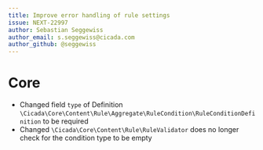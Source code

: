 ```yaml
---
title: Improve error handling of rule settings
issue: NEXT-22997
author: Sebastian Seggewiss
author_email: s.seggewiss@cicada.com
author_github: @seggewiss
---
```

# Core
* Changed field `type` of Definition `\Cicada\Core\Content\Rule\Aggregate\RuleCondition\RuleConditionDefinition` to be required
* Changed `\Cicada\Core\Content\Rule\RuleValidator` does no longer check for the condition type to be empty
